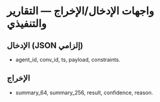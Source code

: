 # واجهات الإدخال/الإخراج — التقارير والتنفيذي

## الإدخال (JSON إلزامي)
- agent_id, conv_id, ts, payload, constraints.

## الإخراج
- summary_64, summary_256, result, confidence, reason.
